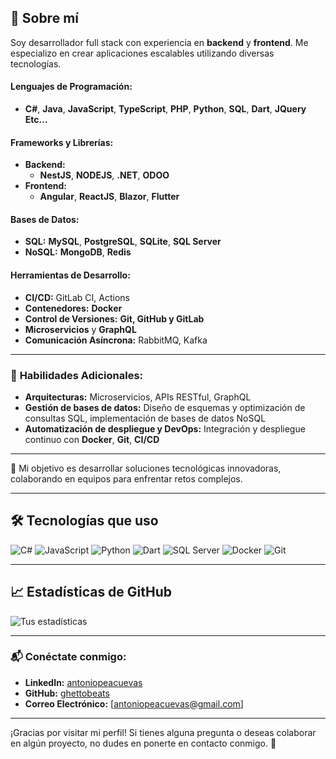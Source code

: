 
## 🚀 Sobre mí
Soy desarrollador full stack con experiencia en **backend** y **frontend**. Me especializo en crear aplicaciones escalables utilizando diversas tecnologías.

#### **Lenguajes de Programación:**
- **C#**, **Java**, **JavaScript**, **TypeScript**, **PHP**, **Python**, **SQL**, **Dart**, **JQuery** **Etc...**

#### **Frameworks y Librerías:**
- **Backend:** 
  - **NestJS**, **NODEJS**, **.NET**, **ODOO**
- **Frontend:**
  - **Angular**, **ReactJS**, **Blazor**, **Flutter**

#### **Bases de Datos:**
- **SQL:** **MySQL**, **PostgreSQL**, **SQLite**, **SQL Server**
- **NoSQL:** **MongoDB**, **Redis**

#### **Herramientas de Desarrollo:**
- **CI/CD:** GitLab CI, Actions
- **Contenedores:** **Docker**
- **Control de Versiones:** **Git, GitHub y GitLab**
- **Microservicios** y **GraphQL**
- **Comunicación Asíncrona:** RabbitMQ, Kafka

---

### 🚀 **Habilidades Adicionales:**

- **Arquitecturas:** Microservicios, APIs RESTful, GraphQL
- **Gestión de bases de datos:** Diseño de esquemas y optimización de consultas SQL, implementación de bases de datos NoSQL
- **Automatización de despliegue y DevOps:** Integración y despliegue continuo con **Docker**, **Git**, **CI/CD**

---

🎯 Mi objetivo es desarrollar soluciones tecnológicas innovadoras, colaborando en equipos para enfrentar retos complejos.

---

## 🛠️ Tecnologías que uso
![C#](https://img.shields.io/badge/-C%23-512BD4?style=flat&logo=csharp&logoColor=white)
![JavaScript](https://img.shields.io/badge/-JavaScript-F7DF1E?style=flat&logo=javascript&logoColor=black)
![Python](https://img.shields.io/badge/-Python-3776AB?style=flat&logo=python&logoColor=white)
![Dart](https://img.shields.io/badge/-Dart-0175C2?style=flat&logo=dart&logoColor=white)
![SQL Server](https://img.shields.io/badge/-SQL%20Server-CC2927?style=flat&logo=microsoft-sql-server&logoColor=white)
![Docker](https://img.shields.io/badge/-Docker-2496ED?style=flat&logo=docker&logoColor=white)
![Git](https://img.shields.io/badge/-Git-F05032?style=flat&logo=git&logoColor=white)

---

## 📈 Estadísticas de GitHub
![Tus estadísticas](https://github-readme-stats.vercel.app/api?username=GHETTOBEATS&show_icons=true&theme=react)

---


### 📬 **Conéctate conmigo:**

- **LinkedIn:** [antoniopeacuevas](https://www.linkedin.com/in/antoniopeacuevas/)
- **GitHub:** [ghettobeats](https://github.com/ghettobeats)
- **Correo Electrónico:** [antoniopeacuevas@gmail.com]

---

¡Gracias por visitar mi perfil! Si tienes alguna pregunta o deseas colaborar en algún proyecto, no dudes en ponerte en contacto conmigo. 🚀
